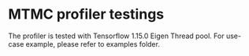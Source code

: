 # MTMC profiler testings

The profiler is tested with Tensorflow 1.15.0 Eigen Thread pool. For use-case example, please
refer to examples folder.